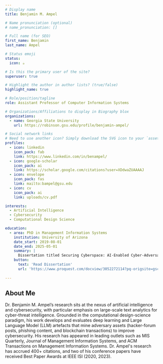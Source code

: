 ```yaml
---
# Display name
title: Benjamin M. Ampel

# Name pronunciation (optional)
# name_pronunciation: []

# Full name (for SEO)
first_name: Benjamin
last_name: Ampel

# Status emoji
status:
  icon: ☕️

# Is this the primary user of the site?
superuser: true

# Highlight the author in author lists? (true/false)
highlight_name: true

# Role/position/tagline
role: Assistant Professor of Computer Information Systems

# Organizations/Affiliations to display in Biography blox
organizations:
  - name: Georgia State University
    url: https://robinson.gsu.edu/profile/benjamin-ampel/

# Social network links
# Need to use another icon? Simply download the SVG icon to your `assets/media/icons/` folder.
profiles:
  - icon: linkedin 
    icon_pack: fab 
    link: https://www.linkedin.com/in/benampel/
  - icon: google-scholar 
    icon_pack: ai 
    link: https://scholar.google.com/citations?user=XDdwaZUAAAAJ
  - icon: envelope
    icon_pack: fas
    link: mailto:bampel@gsu.edu
  - icon: cv 
    icon_pack: ai 
    link: uploads/cv.pdf

interests:
  - Artificial Intelligence
  - Cybersecurity
  - Computational Design Science

education:
  - area: PhD in Management Information Systems
    institution: University of Arizona
    date_start: 2019-08-01
    date_end: 2025-05-01
    summary: |
      Dissertation titled Securing Cyberspace: AI-Enabled Cyber-Adversary Defense. Supervised by Dr. Hsinchun Chen. The committee also included Dr. Sue Brown, Dr. Jay F. Nunamaker Jr. Awarded the ACM SIGMIS Doctoral Dissertation Award at ICIS 2024.
    button:
      text: 'Read Dissertation'
      url: 'https://www.proquest.com/docview/3052272114?pq-origsite=gscholar&fromopenview=true&sourcetype=Dissertations%20&%20Theses'
    
---
```


## About Me

Dr. Benjamin M. Ampel’s research sits at the nexus of artificial intelligence and cybersecurity, with particular emphasis on large-scale text analytics for cyber-threat intelligence. Grounded in the computational design-science paradigm, his work develops and evaluates deep learning and Large Language Model (LLM) artefacts that mine adversary assets (hacker-forum posts, phishing content, and blockchain transactions) to improve cybersecurity. His research has appeared in leading outlets such as MIS Quarterly, Journal of Management Information Systems, and ACM Transactions on Management Information Systems. Dr. Ampel's research has accrued 400+ citations, and two of his conference papers have received Best Paper Awards at IEEE ISI (2020, 2023).
